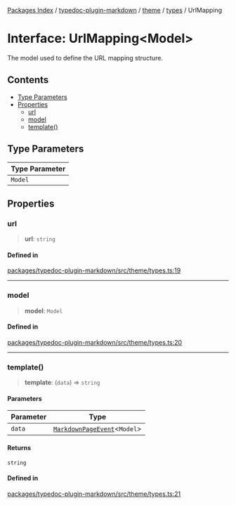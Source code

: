 [Packages Index](../../../../../README.md) / [typedoc-plugin-markdown](../../../../README.md) / [theme](../../../README.md) / [types](../README.md) / UrlMapping

# Interface: UrlMapping\<Model>

The model used to define the URL mapping structure.

## Contents

* [Type Parameters](#type-parameters)
* [Properties](#properties)
  * [url](#url)
  * [model](#model)
  * [template()](#template)

## Type Parameters

| Type Parameter |
| -------------- |
| `Model`        |

## Properties

### url

> **url**: `string`

#### Defined in

[packages/typedoc-plugin-markdown/src/theme/types.ts:19](https://github.com/typedoc2md/typedoc-plugin-markdown/blob/ca82c8abd3682b5495f6a7750ba0ce30ff4e4f1e/packages/typedoc-plugin-markdown/src/theme/types.ts#L19)

***

### model

> **model**: `Model`

#### Defined in

[packages/typedoc-plugin-markdown/src/theme/types.ts:20](https://github.com/typedoc2md/typedoc-plugin-markdown/blob/ca82c8abd3682b5495f6a7750ba0ce30ff4e4f1e/packages/typedoc-plugin-markdown/src/theme/types.ts#L20)

***

### template()

> **template**: (`data`) => `string`

#### Parameters

| Parameter | Type                                                                                            |
| --------- | ----------------------------------------------------------------------------------------------- |
| `data`    | [`MarkdownPageEvent`](../../../../app/namespaces/events/classes/MarkdownPageEvent.md)\<`Model`> |

#### Returns

`string`

#### Defined in

[packages/typedoc-plugin-markdown/src/theme/types.ts:21](https://github.com/typedoc2md/typedoc-plugin-markdown/blob/ca82c8abd3682b5495f6a7750ba0ce30ff4e4f1e/packages/typedoc-plugin-markdown/src/theme/types.ts#L21)
